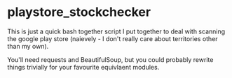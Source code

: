 # playstore_stockchecker

This is just a quick bash together script I put together to deal with scanning the google play store (naievely - I don't really care about territories other than my own).

You'll need requests and BeautifulSoup, but you could probably rewrite things trivially for your favourite equivlaent modules.